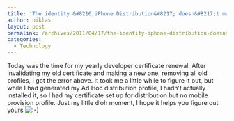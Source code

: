 ```yaml
---
title: 'The identity &#8216;iPhone Distribution&#8217; doesn&#8217;t match any identity in any profile'
author: niklas
layout: post
permalink: /archives/2011/04/17/the-identity-iphone-distribution-doesnt-match-any-identity-in-any-profile/
categories:
  - Technology
---
```

Today was the time for my yearly developer certificate renewal. After invalidating my old certificate and making a new one, removing all old profiles, I got the error above. It took me a little while to figure it out, but while I had generated my Ad Hoc distribution profile, I hadn&#8217;t actually installed it, so I had my certificate set up for distribution but no mobile provision profile. Just my little d&#8217;oh moment, I hope it helps you figure out yours <img src='http://blog.saers.com/wp-includes/images/smilies/icon_smile.gif' alt=':-)' class='wp-smiley' />